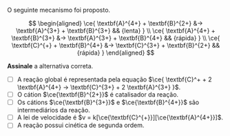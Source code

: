 O seguinte mecanismo foi proposto.

$$
\begin{aligned}
\ce{ \textbf{A}^{4+} + \textbf{B}^{2+} &-> \textbf{A}^{3+} + \textbf{B}^{3+} && {lenta}  } \\
\ce{ \textbf{A}^{4+} + \textbf{B}^{3+} &-> \textbf{A}^{3+} + \textbf{B}^{4+} && {rápida} } \\
\ce{ \textbf{C}^{+}  + \textbf{B}^{4+} &-> \textbf{C}^{3+} + \textbf{B}^{2+} && {rápida} }
\end{aligned}
$$

**Assinale** a alternativa correta.

- [ ] A reação global é representada pela equação $\ce{ \textbf{C}^+ + 2 \textbf{A}^{4+} -> \textbf{C}^{3+} + 2 \textbf{A}^{3+} }$.
- [ ] O cátion $\ce{\textbf{B}^{2+}}$ é catalisador da reação.
- [ ] Os cátions $\ce{\textbf{B}^{3+}}$ e $\ce{\textbf{B}^{4+}}$ são intermediários da reação.
- [ ] A lei de velocidade é $v = k[\ce{\textbf{C}^{+}}][\ce{\textbf{A}^{4+}}]$.
- [ ] A reação possui cinética de segunda ordem.
